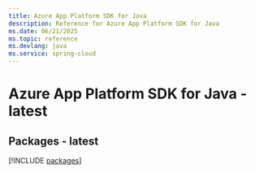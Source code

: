 ```yaml
---
title: Azure App Platform SDK for Java
description: Reference for Azure App Platform SDK for Java
ms.date: 06/21/2025
ms.topic: reference
ms.devlang: java
ms.service: spring-cloud
---
```

# Azure App Platform SDK for Java - latest
## Packages - latest
[!INCLUDE [packages](app-platform-index.md)]